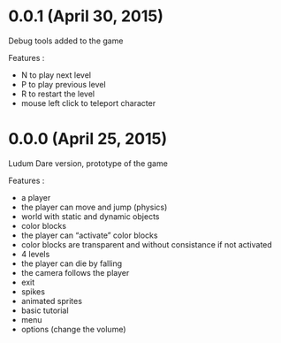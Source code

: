# 0.0.1 (April 30, 2015)
Debug tools added to the game

Features :
- N to play next level
- P to play previous level
- R to restart the level
- mouse left click to teleport character

# 0.0.0 (April 25, 2015)
Ludum Dare version, prototype of the game

Features :
- a player
- the player can move and jump (physics)
- world with static and dynamic objects
- color blocks
- the player can “activate” color blocks
- color blocks are transparent and without consistance if not activated
- 4 levels
- the player can die by falling
- the camera follows the player
- exit
- spikes
- animated sprites
- basic tutorial
- menu
- options (change the volume)

